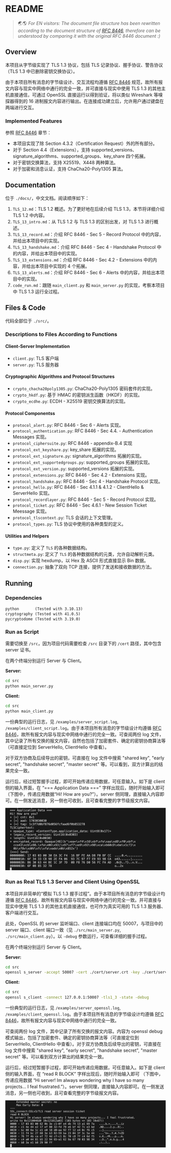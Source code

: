 # README

> 🌏🌎 *For EN visitors: The document file structure has been rewritten according to the document structure of [RFC 8446](https://datatracker.ietf.org/doc/html/rfc8446), therefore can be understood by comparing it with the original RFC 8446 document :)*



## Overview

本项目从字节级实现了 TLS 1.3 协议，包括 TLS 记录协议、握手协议、警告协议（TLS 1.3 中已删除密钥交换协议）。

由于本项目所有消息的字节级设计、交互流程均遵循 [RFC 8446](https://datatracker.ietf.org/doc/html/rfc8446) 规范，故所有报文内容与现实中网络中通行的完全一致，并可直接与现实中使用 TLS 1.3 的其他主机直接通信，可通过 OpenSSL 直接运行以得到验证，将以类似 Wireshark 等嗅探器得到的 16 进制报文内容进行输出。在连接成功建立后，允许用户通过键盘在两端进行交互。

### Implemented Features

参照 [RFC 8446](https://datatracker.ietf.org/doc/html/rfc8446) 章节：

- 本项目实现了除 Section 4.3.2（Certification Request）外的所有部分。
- 对于 Section 4.4（Extensions），支持 supported_versions、signature_algorithms、supported_groups、key_share 四个拓展。
- 对于密钥交换算法，支持 X25519、X448 两种算法。
- 对于加密和消息认证，支持 ChaCha20-Poly1305 算法。




## Documentation

位于 `./docs/`，中文文档。阅读顺序如下：

1. `TLS_12.md`：TLS 1.2 概述。为了更好地在后续介绍 TLS 1.3，本节将详细介绍 TLS 1.2 中内容。
2. `TLS_13_intro.md`：从 TLS 1.2 与 TLS 1.3 的区别出发，对 TLS 1.3 进行概述。
3. `TLS_13_record.md`：介绍 RFC 8446 - Sec 5 - Record Protocol 中的内容，并给出本项目中的实现。
4. `TLS_13_handshake.md`：介绍 RFC 8446 - Sec 4 - Handshake Protocol 中的内容，并给出本项目中的实现。
5. `TLS_13_extensions.md`：介绍 RFC 8446 - Sec 4.2 - Extensions 中的内容，并给出本项目中实现的 4 个拓展。
6. `TLS_13_alerts.md`：介绍 RFC 8446 - Sec 6 - Alerts 中的内容，并给出本项目中的实现。
7. `code_run.md`：跟随 `main_client.py` 和 `main_server.py` 的实现，考察本项目中 TLS 1.3 运行全过程。



## Files & Code

代码全部位于 `./src/`。


### Descriptions to Files According to Functions

#### Client-Server Implementation

- `client.py`: TLS 客户端
- `server.py`: TLS 服务器

#### Cryptographic Algorithms and Protocol Structures


- `crypto_chacha20poly1305.py`: ChaCha20-Poly1305 密码套件的实现。
- `crypto_hkdf.py`: 基于 HMAC 的密钥派生函数（HKDF）的实现。
- `crypto_ecdhe.py`: ECDH - X25519 密钥交换算法的实现。

#### Protocol Componentss

- `protocol_alert.py`: RFC 8446 - Sec 6 - Alerts 实现。
- `protocol_authentication.py`: RFC 8446 - Sec 4.4. - Authentication Messages 实现。
- `protocol_ciphersuite.py`: RFC 8446 - appendix-B.4 实现
- `protocol_ext_keyshare.py`: key_share 拓展的实现。
- `protocol_ext_signature.py`: signature_algorithms 拓展的实现。
- `protocol_ext_supportedgroups.py`: supported_groups 拓展的实现。
- `protocol_ext_version.py`: supported_versions 拓展的实现。
- `protocol_extensions.py`: RFC 8446 - Sec 4.2 - Extensions 实现。
- `protocol_handshake.py`: RFC 8446 - Sec 4 - Handshake Protocol 实现。
- `protocol_hello.py`: RFC 8446 - Sec 4.1.1 & 4.1.2 - ClientHello & ServerHello 实现。
- `protocol_recordlayer.py`: RFC 8446 - Sec 5 - Record Protocol 实现。
- `protocol_ticket.py`: RFC 8446 - Sec 4.6.1 - New Session Ticket Meessage 实现。
- `protocol_tlscontext.py`: TLS 会话的上下文管理。
- `protocol_types.py`: TLS 协议中使用的各种类型的定义。

#### Utilities and Helpers

- `type.py`: 定义了 `TLS` 的各种数据结构。
- `structmeta.py`: 定义了 `TLS` 的各种数据结构的元类，允许自动解析元类。
- `disp.py`: 实现 hexdump，以 Hex 及 ASCII 形式直接显示 Bin 数据。
- `connection.py`: 抽象了双向 TCP 连接，提供了发送和接收数据的方法。



## Running

### Dependencies

```
python       (Tested with 3.10.13)
cryptography (Tested with 41.0.5)
pycryptodome (Tested with 3.19.0)
```

### Run as Script

需要切换至 `/src`，因为项目代码需要检查 `/src` 目录下的 `/cert` 路径，其中包含 server 证书。

在两个终端分别运行 Server 与 Client。

**Server:**

```bash
cd src
python main_server.py
```

**Client:**

```bash
cd src   
python main_client.py
```

一份典型的运行日志，见 `/examples/server_script.log`, `/examples/client_script.log`。由于本项目所有消息的字节级设计均遵循 [RFC 8446](https://tools.ietf.org/html/rfc8446)，故所有报文内容与现实中网络中通行的完全一致。可查阅两份 log 文件，其中记录了所有交换的报文内容，自然也包括了加密套件、确定的密钥协商算法等（可直接定位到 ServerHello, ClientHello 中查看）。

对于双方协商及后续导出的密钥，可直接在 log 文件中搜索 "shared key", "early secret", "handshake secret", "master secret" 等。可以看到，双方计算出的结果完全一致。

运行后，经过短暂握手过程，即可开始传递应用数据，可任意输入。如下是 client 侧的输入界面，在 “=== Application Data ===” 字样出现后，随时开始输入即可 （下图中，传递应用数据“Hi! How are you?”）。server 侧同理，直接输入内容即可。在一侧发送消息，另一侧也可收到，且可查看完整的字节级报文内容。

<img src="docs/assets/截屏2023-11-13_21.09.30.png" style="zoom:75%;" />

### Run as Real TLS 1.3 Server and Client Using OpenSSL

本项目并非简单的“模拟 TLS 1.3 握手过程”。由于本项目所有消息的字节级设计均遵循 [RFC 8446](https://tools.ietf.org/html/rfc8446)，故所有报文内容与现实中网络中通行的完全一致。并可直接与现实中使用 TLS 1.3 的其他主机直接通信，也可作为真实可用的 TLS 1.3 服务器、客户端进行交互。

此处，OpenSSL 的 server 监听端口、client 连接端口均在 50007，与项目中的 server 端口、client 端口一致（见 `./src/main_server.py`, `./src/main_client.py`）。以 `-debug` 参数运行，可查看详细的握手过程。

在两个终端分别运行 Server 与 Client。

**Server:**

```bash
cd src
openssl s_server -accept 50007 -cert ./cert/server.crt -key ./cert/server.key -tls1_3 -state -debug
```

**Client:**

```bash
cd src   
openssl s_client -connect 127.0.0.1:50007 -tls1_3 -state -debug
```

一份典型的运行日志，见 `/examples/server_openssl.log`, `/examples/client_openssl.log`。由于本项目所有消息的字节级设计均遵循 [RFC 8446](https://tools.ietf.org/html/rfc8446)，故所有报文内容与现实中网络中通行的完全一致。

可查阅两份 log 文件，其中记录了所有交换的报文内容。内容为 openssl debug 模式输出，包括了加密套件、确定的密钥协商算法等（可直接定位到 ServerHello, ClientHello 中查看）。对于双方协商及后续导出的密钥，可直接在 log 文件中搜索 "shared key", "early secret", "handshake secret", "master secret" 等。可以看到双方计算出的结果完全一致。

运行后，经过短暂握手过程，即可开始传递应用数据，可任意输入。如下是 client 侧的输入界面，在 “read R BLOCK” 字样出现后，随时开始输入即可 （下图中，传递应用数据 “Hi server! Im always wondering why I have so many projects... I feal frustrated.”）。server 侧同理，直接输入内容即可。在一侧发送消息，另一侧也可收到，且可查看完整的字节级报文内容。

<img src="docs/assets/截屏2023-11-13_23.40.53.png" style="zoom:75%;" />

